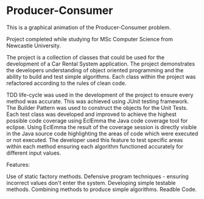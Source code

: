 # Producer-Consumer

This is a graphical animation of the Producer-Consumer problem.

Project completed while studying for MSc Computer Science from Newcastle University.

The project is a collection of classes that could be used for the development of a Car Rental System application. The project demonstrates the developers understanding of object oriented programming and the ability to build and test simple algorithms. Each class within the project was refactored according to the rules of clean code.

TDD life-cycle was used in the development of the project to ensure every method was accurate. This was achieved using JUnit testing framework. The Builder Pattern was used to construct the objects for the Unit Tests. Each test class was developed and improved to achieve the highest possible code coverage using EclEmma the Java code coverage tool for eclipse. Using EclEmma the result of the coverage session is directly visible in the Java source code highlighting the areas of code which were executed or not executed. The developer used this feature to test specific areas within each method ensuring each algorithm functioned accurately for different input values.

Features:

Use of static factory methods.
Defensive program techniques - ensuring incorrect values don't enter the system.
Developing simple testable methods.
Combining methods to produce simple algorithms.
Readble Code.

